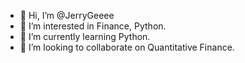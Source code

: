 - 👋 Hi, I’m @JerryGeeee
- 👀 I’m interested in Finance, Python.
- 🌱 I’m currently learning Python.
- 💞️ I’m looking to collaborate on Quantitative Finance.
<!---
JerryGeeee/JerryGeeee is a ✨ special ✨ repository because its `README.md` (this file) appears on your GitHub profile.
You can click the Preview link to take a look at your changes.
--->
